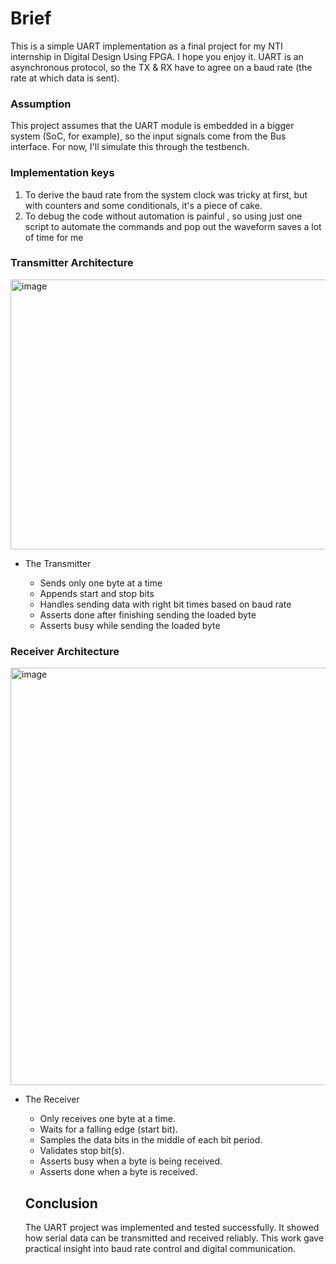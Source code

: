 # Brief

This is a simple UART implementation as a final project for my NTI internship in Digital Design Using FPGA. I hope you enjoy it.
UART is an asynchronous protocol, so the TX & RX have to agree on a baud rate (the rate at which data is sent).


### Assumption 

This project assumes that the UART module is embedded in a bigger system (SoC, for example), so the input signals come from the Bus interface. For now, I'll simulate this through the testbench.


### Implementation keys 

1) To derive the baud rate from the system clock was tricky at first, but with counters and some conditionals, it's a piece of cake.
2) To debug the code without automation is painful , so using just one script to automate the commands and pop out the waveform saves a lot of time for me

### Transmitter Architecture

<img width="806" height="432" alt="image" src="https://github.com/user-attachments/assets/0e57a5c9-f742-4e57-89c4-248529a265d0" />

* The Transmitter

  * Sends only one byte at a time
  * Appends start and stop bits
  * Handles sending data with right bit times based on baud rate
  * Asserts done after finishing sending the loaded byte
  * Asserts busy while sending the loaded byte

### Receiver Architecture 

<img width="1514" height="668" alt="image" src="https://github.com/user-attachments/assets/2f53f286-15bd-4aa6-bf11-0b346623f778" />

* The Receiver

  * Only receives one byte at a time.
  * Waits for a falling edge (start bit).
  * Samples the data bits in the middle of each bit period.
  * Validates stop bit(s).
  * Asserts busy when a byte is being received.
  * Asserts done when a byte is received.




  ## Conclusion

  The UART project was implemented and tested successfully. It showed how serial data can be transmitted and received reliably. This work gave practical insight into baud rate control and digital communication.

